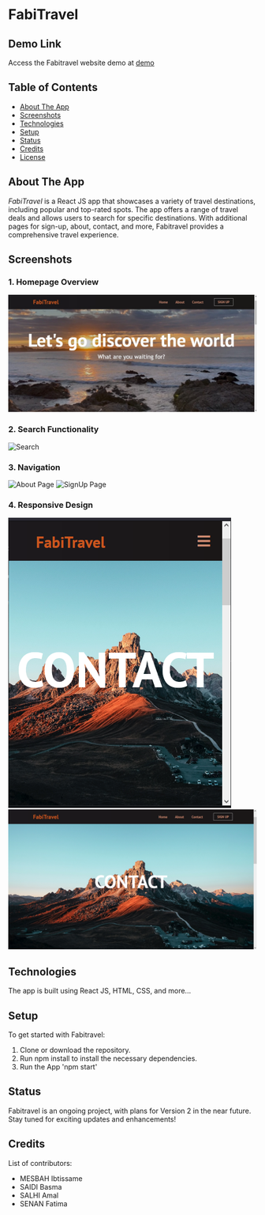 # FabiTravel

## Demo Link
Access the Fabitravel website demo at [demo](/demo.mp4)

## Table of Contents
- [About The App](#about-the-app)
- [Screenshots](#screenshots)
- [Technologies](#technologies)
- [Setup](#setup)
- [Status](#status)
- [Credits](#credits)
- [License](#license)


## About The App
*FabiTravel* is a React JS app that showcases a variety of travel destinations, including popular and top-rated spots. 
The app offers a range of travel deals and allows users to search for specific destinations. With additional pages for sign-up, about, contact, and more, Fabitravel provides a comprehensive travel experience.


## Screenshots

### 1. Homepage Overview
![Homepage](/homepage.jpeg)

### 2. Search Functionality
![Search](screenshots/search.jpeg)

### 3. Navigation
![About Page](screenshots/about.png)
![SignUp Page](screenshots/signup.jpeg)

### 4. Responsive Design
![Desktop View](/desktop-view.png)
![Mobile View](/mobile-view.png)


## Technologies
The app is built using React JS, HTML, CSS, and more...


## Setup
To get started with Fabitravel:
1. Clone or download the repository.
2. Run npm install to install the necessary dependencies.
3. Run the App 'npm start'


## Status
Fabitravel is an ongoing project, with plans for Version 2 in the near future. Stay tuned for exciting updates and enhancements!

## Credits
List of contributors:
- MESBAH Ibtissame
- SAIDI Basma
- SALHI Amal
- SENAN Fatima
